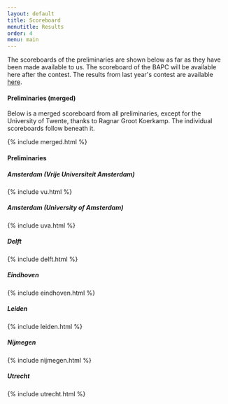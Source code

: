 ```yaml
---
layout: default
title: Scoreboard
menutitle: Results
order: 4
menu: main
---
```


The scoreboards of the preliminaries are shown below as far as they have been made available to us. The scoreboard of the BAPC will be available here after the contest. The results from last year's contest are available <a target="_blank" href="https://{{ site.year | minus : 1 }}.bapc.eu/results.html">here</a>.

#### Preliminaries (merged)

Below is a merged scoreboard from all preliminaries, except for the University of Twente, thanks to Ragnar Groot Koerkamp. The individual scoreboards follow beneath it.

{% include merged.html %}

#### Preliminaries

##### Amsterdam (Vrije Universiteit Amsterdam)

{% include vu.html %}

##### Amsterdam (University of Amsterdam)

{% include uva.html %}

##### Delft

{% include delft.html %}

##### Eindhoven

{% include eindhoven.html %}

##### Leiden

{% include leiden.html %}

##### Nijmegen

{% include nijmegen.html %}

##### Utrecht

{% include utrecht.html %}

<link rel="stylesheet" href="assets/css/style_domjudge.css">
